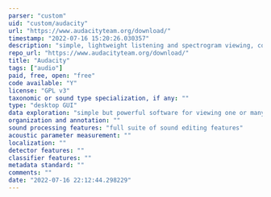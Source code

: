 ```yaml
---
parser: "custom"
uid: "custom/audacity"
url: "https://www.audacityteam.org/download/"
timestamp: "2022-07-16 15:20:26.030357"
description: "simple, lightweight listening and spectrogram viewing, comparison, and manipulation"
repo_url: "https://www.audacityteam.org/download/"
title: "Audacity"
tags: ["audio"]
paid, free, open: "free"
code available: "Y"
license: "GPL v3"
taxonomic or sound type specialization, if any: ""
type: "desktop GUI"
data exploration: "simple but powerful software for viewing one or many recording waveforms or spectrograms at once"
organization and annotation: ""
sound processing features: "full suite of sound editing features"
acoustic parameter measurement: ""
localization: ""
detector features: ""
classifier features: ""
metadata standard: ""
comments: ""
date: "2022-07-16 22:12:44.298229"
---
```

